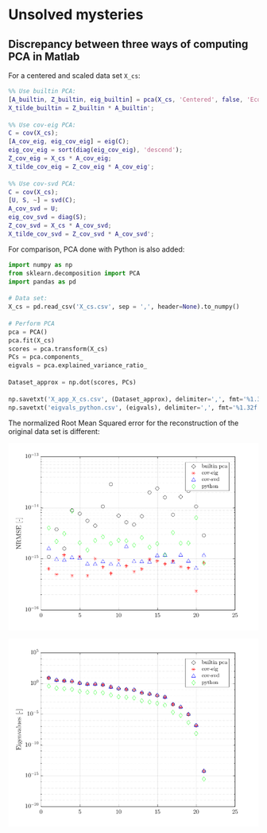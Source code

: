 # Unsolved mysteries

## Discrepancy between three ways of computing PCA in Matlab

For a centered and scaled data set `X_cs`:

```matlab
%% Use builtin PCA:
[A_builtin, Z_builtin, eig_builtin] = pca(X_cs, 'Centered', false, 'Economy', false);
X_tilde_builtin = Z_builtin * A_builtin';

%% Use cov-eig PCA:
C = cov(X_cs);
[A_cov_eig, eig_cov_eig] = eig(C);
eig_cov_eig = sort(diag(eig_cov_eig), 'descend');
Z_cov_eig = X_cs * A_cov_eig;
X_tilde_cov_eig = Z_cov_eig * A_cov_eig';

%% Use cov-svd PCA:
C = cov(X_cs);
[U, S, ~] = svd(C);
A_cov_svd = U;
eig_cov_svd = diag(S);
Z_cov_svd = X_cs * A_cov_svd;
X_tilde_cov_svd = Z_cov_svd * A_cov_svd';
```

For comparison, PCA done with Python is also added:

```Python
import numpy as np
from sklearn.decomposition import PCA
import pandas as pd

# Data set:
X_cs = pd.read_csv('X_cs.csv', sep = ',', header=None).to_numpy()

# Perform PCA
pca = PCA()
pca.fit(X_cs)
scores = pca.transform(X_cs)
PCs = pca.components_
eigvals = pca.explained_variance_ratio_

Dataset_approx = np.dot(scores, PCs)

np.savetxt('X_app_X_cs.csv', (Dataset_approx), delimiter=',', fmt='%1.32f')
np.savetxt('eigvals_python.csv', (eigvals), delimiter=',', fmt='%1.32f')
```

The normalized Root Mean Squared error for the reconstruction of the original data set is different:

![Screenshot](NRMSE-PCA-comparison.png)

![Screenshot](eigenvalues-PCA-comparison.png)
